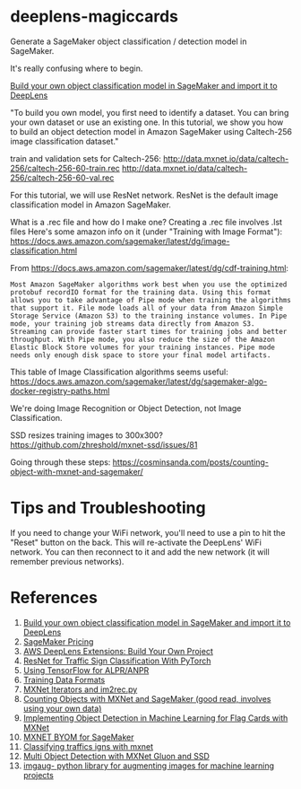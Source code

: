# deeplens-magiccards

Generate a SageMaker object classification / detection model in SageMaker.

It's really confusing where to begin.

[Build your own object classification model in SageMaker and import it to DeepLens](https://aws.amazon.com/blogs/machine-learning/build-your-own-object-classification-model-in-sagemaker-and-import-it-to-deeplens/)

"To build you own model, you first need to identify a dataset. You can bring your own dataset or use an existing one. In this tutorial, we show you how to build an object detection model in Amazon SageMaker using Caltech-256 image classification dataset."

train and validation sets for Caltech-256:
http://data.mxnet.io/data/caltech-256/caltech-256-60-train.rec
http://data.mxnet.io/data/caltech-256/caltech-256-60-val.rec

For this tutorial, we will use ResNet network. ResNet is the default image classification model in Amazon SageMaker.

What is a .rec file and how do I make one?
Creating a .rec file involves .lst files
Here's some amazon info on it (under "Training with Image Format"):
https://docs.aws.amazon.com/sagemaker/latest/dg/image-classification.html

From https://docs.aws.amazon.com/sagemaker/latest/dg/cdf-training.html:
```
Most Amazon SageMaker algorithms work best when you use the optimized protobuf recordIO format for the training data. Using this format allows you to take advantage of Pipe mode when training the algorithms that support it. File mode loads all of your data from Amazon Simple Storage Service (Amazon S3) to the training instance volumes. In Pipe mode, your training job streams data directly from Amazon S3. Streaming can provide faster start times for training jobs and better throughput. With Pipe mode, you also reduce the size of the Amazon Elastic Block Store volumes for your training instances. Pipe mode needs only enough disk space to store your final model artifacts.
```

This table of Image Classification algorithms seems useful:
https://docs.aws.amazon.com/sagemaker/latest/dg/sagemaker-algo-docker-registry-paths.html

We're doing Image Recognition or Object Detection, not Image Classification.

SSD resizes training images to 300x300?
https://github.com/zhreshold/mxnet-ssd/issues/81

Going through these steps: https://cosminsanda.com/posts/counting-object-with-mxnet-and-sagemaker/


# Tips and Troubleshooting

If you need to change your WiFi network, you'll need to use a pin to hit the "Reset" button on the back. This will re-activate the DeepLens' WiFi network. You can then reconnect to it and add the new network (it will remember previous networks).


# References
1) [Build your own object classification model in SageMaker and import it to DeepLens](https://aws.amazon.com/blogs/machine-learning/build-your-own-object-classification-model-in-sagemaker-and-import-it-to-deeplens/)
2) [SageMaker Pricing](https://aws.amazon.com/sagemaker/pricing/)
3) [AWS DeepLens Extensions: Build Your Own Project](https://aws.amazon.com/blogs/machine-learning/aws-deeplens-extensions-build-your-own-project/)
4) [ResNet for Traffic Sign Classification With PyTorch](https://towardsdatascience.com/resnet-for-traffic-sign-classification-with-pytorch-5883a97bbaa3)
5) [Using TensorFlow for ALPR/ANPR](https://matthewearl.github.io/2016/05/06/cnn-anpr/)
6) [Training Data Formats](https://docs.aws.amazon.com/sagemaker/latest/dg/cdf-training.html)
7) [MXNet Iterators and im2rec.py](https://mxnet.incubator.apache.org/tutorials/basic/data.html?highlight=im2rec)
8) [Counting Objects with MXNet and SageMaker (good read, involves using your own data)](https://cosminsanda.com/posts/counting-object-with-mxnet-and-sagemaker/)
9) [Implementing Object Detection in Machine Learning for Flag Cards with MXNet](https://medium.com/ymedialabs-innovation/implementing-object-detection-in-machine-learning-for-flag-cards-with-mxnet-6bc276bb0b14)
10) [MXNET BYOM for SageMaker](https://github.com/awslabs/amazon-sagemaker-examples/blob/master/advanced_functionality/mxnet_mnist_byom/mxnet_mnist.ipynb)
11) [Classifying traffics igns with mxnet](https://www.oreilly.com/ideas/classifying-traffic-signs-with-mxnet-an-introduction-to-computer-vision-with-neural-networks)
12) [Multi Object Detection with MXNet Gluon and SSD](https://gluon.mxnet.io/chapter08_computer-vision/object-detection.html)
13) [imgaug- python library for augmenting images for machine learning projects](https://github.com/aleju/imgaug)
